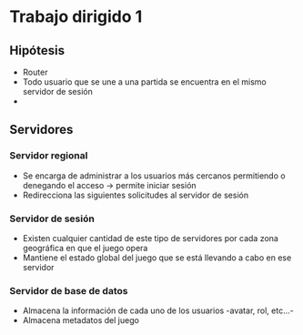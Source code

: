 # Trabajo dirigido 1

## Hipótesis
- Router 
- Todo usuario que se une a una partida se encuentra en el mismo servidor de sesión
- 

## Servidores 

### Servidor regional

- Se encarga de administrar a los usuarios más cercanos permitiendo o denegando el acceso -> permite iniciar sesión
- Redirecciona las siguientes solicitudes al servidor de sesión

### Servidor de sesión

- Existen cualquier cantidad de este tipo de servidores por cada zona geográfica en que el juego opera
- Mantiene el estado global del juego que se está llevando a cabo en ese servidor

### Servidor de base de datos
- Almacena la información de cada uno de los usuarios -avatar, rol, etc...-
- Almacena metadatos del juego